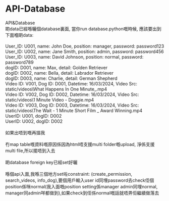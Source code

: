 # API-Database
API&amp;Database<br />
啲data已經喺曬個database裏面, 當你run database.python嘅時候, 應該要出到下面嗰啲data:<br /><br />
User_ID: U001, name: John Doe, position: manager, password: password123<br />
User_ID: U002, name: Jane Smith, position: admin, password: password456<br />
User_ID: U003, name: David Johnson, position: normal, password: password789<br />
dogID: D001, name: Max, detail: Golden Retriever<br />
dogID: D002, name: Bella, detail: Labrador Retriever<br />
dogID: D003, name: Charlie, detail: German Shepherd<br />
Video ID: V001, Dog ID: D001, Datetime: 16/03/2024, Video Src: static/videos\What Happens In One Minute_.mp4<br />
Video ID: V002, Dog ID: D002, Datetime: 16/03/2024, Video Src: static/videos\1 Minute Video - Doggie.mp4<br />
Video ID: V003, Dog ID: D003, Datetime: 16/03/2024, Video Src: static/videos\The Wait  - 1 Minute Short Film _ Award Winning.mp4<br />
UserID: U001, dogID: D002<br />
UserID: U002, dogID: D002<br /><br />
如果出唔到嘅再搵我<br /><br />
冇map table嘅資料嘅原因係因為html唔支援multi folder嘅upload, 淨係支援multi file,所以擺唔到入去<br /><br />
啲database foreign key已經set好曬<br /><br />
喺個api入面,我喺三個地方set咗constraint: (create_permission, search_videos, info_dog),要個用戶輸入user id同埋password去check佢個position係咪normal(我入面嘅position setting係manager admin同埋normal, manager同admin咩都做到),如果check到佢係normal嘅話就唔畀佢繼續做落去
